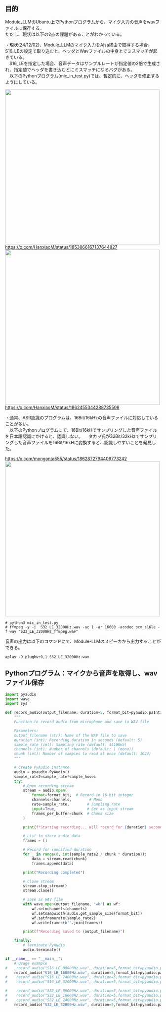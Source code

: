 
## 目的
Module_LLMのUbuntu上でPythonプログラムから、マイク入力の音声をwavファイルに保存する。  
ただし、現状は以下の2点の課題があることがわかっている。  

・現状(24/12/02)、Module_LLMのマイク入力をAlsa経由で取得する場合、S16_LEの設定で取り込むと、ヘッダとWavファイルの中身とでミスマッチが起きている。  
　S16_LEを指定した場合、音声データはサンプルレートが指定値の2倍で生成され、指定値でヘッダを書き込むとにミスマッチになるバグがある。  
 　以下のPythonプログラム(mic_in_test.py)では、暫定的に、ヘッダを修正するようにしている。  
  
 <img src="https://gist.github.com/user-attachments/assets/b88d4b17-8a2e-4408-9c10-9a0b90196ac2" width="500"> <br>
https://x.com/HanxiaoM/status/1853866167137644827   
 <img src="https://gist.github.com/user-attachments/assets/643eb208-053c-401a-ba29-85c6a33c2283" width="500">  <br>
https://x.com/HanxiaoM/status/1862455344288735508   

・通常、ASR認識のプログラムは、16Bit/16kHzの音声ファイルに対応していることが多い。  
　以下のPythonプログラムにて、16Bit/16kHでサンプリングした音声ファイルを日本語認識にかけると、認識しない。
　タカヲ氏が32Bit/32kHzでサンプリングした音声ファイルを16Bit/16kHに変換すると、認識しやすいことを発見した。  
 
 https://x.com/mongonta555/status/1862872794406773242  
 <img src="https://gist.github.com/user-attachments/assets/6c4b95d4-4c53-4cab-84f3-002109899c5e" width="500">

 
```
# python3 mic_in_test.py
# ffmpeg -y -i  S32_LE_32000Hz.wav -ac 1 -ar 16000 -acodec pcm_s16le -f wav "S32_LE_32000Hz_ffmpeg.wav"
```

音声の出力は以下のコマンドにて、Module-LLMのスピーカから出力することができる。

```
aplay -D plughw:0,1 S32_LE_32000Hz.wav
```

## Pythonプログラム：マイクから音声を取得し、wavファイル保存


```mic_in_test.py
import pyaudio
import wave
import sys

def record_audio(output_filename, duration=5, format_bit=pyaudio.paInt16,sample_rate=8000,sample_hosei=1, channels=1, chunk=1024):
    """
    Function to record audio from microphone and save to WAV file

    Parameters:
    output_filename (str): Name of the WAV file to save
    duration (int): Recording duration in seconds (default: 5)
    sample_rate (int): Sampling rate (default: 44100Hz)
    channels (int): Number of channels (default: 1 (mono))
    chunk (int): Number of samples to read at once (default: 1024)
    """

    # Create PyAudio instance
    audio = pyaudio.PyAudio()
    sample_rate2=sample_rate*sample_hosei
    try:
        # Open recording stream
        stream = audio.open(
            format=format_bit,  # Record in 16-bit integer
            channels=channels,        # Mono
            rate=sample_rate,        # Sampling rate
            input=True,              # Set as input stream
            frames_per_buffer=chunk  # Chunk size
        )

        print(f"Starting recording... Will record for {duration} seconds")

        # List to store audio data
        frames = []

        # Record for specified duration
        for _ in range(0, int(sample_rate2 / chunk * duration)):
            data = stream.read(chunk)
            frames.append(data)

        print("Recording completed")

        # Close stream
        stream.stop_stream()
        stream.close()

        # Save as WAV file
        with wave.open(output_filename, 'wb') as wf:
            wf.setnchannels(channels)
            wf.setsampwidth(audio.get_sample_size(format_bit))
            wf.setframerate(sample_rate2)
            wf.writeframes(b''.join(frames))

        print(f"Recording saved to {output_filename}")

    finally:
        # Terminate PyAudio
        audio.terminate()

if __name__ == "__main__":
    # Usage example
#    record_audio("S16_LE_08000Hz.wav", duration=5,format_bit=pyaudio.paInt16,sample_rate=4000,sample_hosei=2)
    record_audio("S16_LE_16000Hz.wav", duration=5,format_bit=pyaudio.paInt16,sample_rate=8000,sample_hosei=2)
#    record_audio("S16_LE_24000Hz.wav", duration=5,format_bit=pyaudio.paInt16,sample_rate=12000,sample_hosei=2)
#    record_audio("S16_LE_32000Hz.wav", duration=5,format_bit=pyaudio.paInt16,sample_rate=16000,sample_hosei=2)

#    record_audio("S32_LE_08000Hz.wav", duration=5,format_bit=pyaudio.paInt32,sample_rate=8000,sample_hosei=1)
#    record_audio("S32_LE_16000Hz.wav", duration=5,format_bit=pyaudio.paInt32,sample_rate=16000,sample_hosei=1)
#    record_audio("S32_LE_24000Hz.wav", duration=5,format_bit=pyaudio.paInt32,sample_rate=24000,sample_hosei=1)
    record_audio("S32_LE_32000Hz.wav", duration=5,format_bit=pyaudio.paInt32,sample_rate=32000,sample_hosei=1)
```




